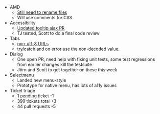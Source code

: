 * AMD
  * [Still need to rename files](https://github.com/jquery/jquery-ui/pull/1029)
  * Will use comments for CSS
* Accessibility
  * [Updated tooltip ajax PR](https://github.com/jquery/jquery-ui/pull/1118)
  * TJ tested, Scott to do a final code review
* Tabs
  * [non-utf-8 URLs](http://bugs.jqueryui.com/ticket/9518)
  * try/catch and on error use the non-decoded value.
* Dialog
  * One open PR, need help with fixing unit tests, some test regressions from earlier changes kill the testsuite
  * Jörn and Scott to get together on these this week
* Selectmenu
  * Landed new menu-style
  * Prototype for native menu, has lots of a11y issues
* Ticket triage
  * 1 pending ticket -1
  * 390 tickets total +3
  * 44 pull requests -5
